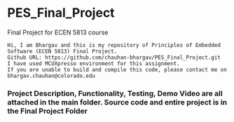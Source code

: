 # PES_Final_Project
Final Project for ECEN 5813 course
```
Hi, I am Bhargav and this is my repository of Principles of Embedded Software (ECEN 5813) Final Project.
Github URL: https://github.com/chauhan-bhargav/PES_Final_Project.git
I have used MCUXpresso environment for this assignment. 
If you are unable to build and compile this code, please contact me on bhargav.chauhan@colorado.edu
```

### Project Description, Functionality, Testing, Demo Video are all attached in the main folder. Source code and entire project is in the Final Project Folder
